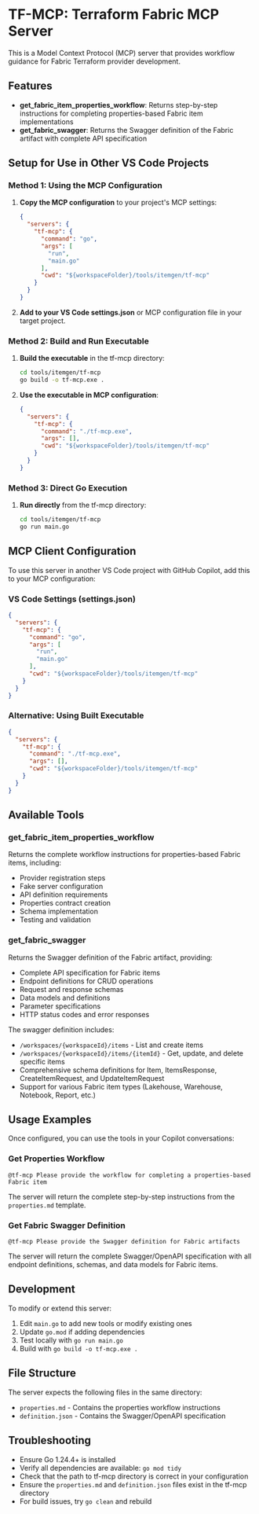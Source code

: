 # TF-MCP: Terraform Fabric MCP Server

This is a Model Context Protocol (MCP) server that provides workflow guidance for Fabric Terraform provider development.

## Features

- **get_fabric_item_properties_workflow**: Returns step-by-step instructions for completing properties-based Fabric item implementations
- **get_fabric_swagger**: Returns the Swagger definition of the Fabric artifact with complete API specification

## Setup for Use in Other VS Code Projects

### Method 1: Using the MCP Configuration

1. **Copy the MCP configuration** to your project's MCP settings:

    ```json
    {
      "servers": {
        "tf-mcp": {
          "command": "go",
          "args": [
            "run",
            "main.go"
          ],
          "cwd": "${workspaceFolder}/tools/itemgen/tf-mcp"
        }
      }
    }
    ```

2. **Add to your VS Code settings.json** or MCP configuration file in your target project.

### Method 2: Build and Run Executable

1. **Build the executable** in the tf-mcp directory:

    ```bash
    cd tools/itemgen/tf-mcp
    go build -o tf-mcp.exe .
    ```

2. **Use the executable in MCP configuration**:

    ```json
    {
      "servers": {
        "tf-mcp": {
          "command": "./tf-mcp.exe",
          "args": [],
          "cwd": "${workspaceFolder}/tools/itemgen/tf-mcp"
        }
      }
    }
    ```

### Method 3: Direct Go Execution

1. **Run directly** from the tf-mcp directory:

    ```bash
    cd tools/itemgen/tf-mcp
    go run main.go
    ```

## MCP Client Configuration

To use this server in another VS Code project with GitHub Copilot, add this to your MCP configuration:

### VS Code Settings (settings.json)

```json
{
  "servers": {
    "tf-mcp": {
      "command": "go",
      "args": [
        "run",
        "main.go"
      ],
      "cwd": "${workspaceFolder}/tools/itemgen/tf-mcp"
    }
  }
}
```

### Alternative: Using Built Executable

```json
{
  "servers": {
    "tf-mcp": {
      "command": "./tf-mcp.exe",
      "args": [],
      "cwd": "${workspaceFolder}/tools/itemgen/tf-mcp"
    }
  }
}
```

## Available Tools

### get_fabric_item_properties_workflow

Returns the complete workflow instructions for properties-based Fabric items, including:

- Provider registration steps
- Fake server configuration
- API definition requirements
- Properties contract creation
- Schema implementation
- Testing and validation

### get_fabric_swagger

Returns the Swagger definition of the Fabric artifact, providing:

- Complete API specification for Fabric items
- Endpoint definitions for CRUD operations
- Request and response schemas
- Data models and definitions
- Parameter specifications
- HTTP status codes and error responses

The swagger definition includes:

- `/workspaces/{workspaceId}/items` - List and create items
- `/workspaces/{workspaceId}/items/{itemId}` - Get, update, and delete specific items
- Comprehensive schema definitions for Item, ItemsResponse, CreateItemRequest, and UpdateItemRequest
- Support for various Fabric item types (Lakehouse, Warehouse, Notebook, Report, etc.)

## Usage Examples

Once configured, you can use the tools in your Copilot conversations:

### Get Properties Workflow

```text
@tf-mcp Please provide the workflow for completing a properties-based Fabric item
```

The server will return the complete step-by-step instructions from the `properties.md` template.

### Get Fabric Swagger Definition

```text
@tf-mcp Please provide the Swagger definition for Fabric artifacts
```

The server will return the complete Swagger/OpenAPI specification with all endpoint definitions, schemas, and data models for Fabric items.

## Development

To modify or extend this server:

1. Edit `main.go` to add new tools or modify existing ones
2. Update `go.mod` if adding dependencies
3. Test locally with `go run main.go`
4. Build with `go build -o tf-mcp.exe .`

## File Structure

The server expects the following files in the same directory:

- `properties.md` - Contains the properties workflow instructions
- `definition.json` - Contains the Swagger/OpenAPI specification

## Troubleshooting

- Ensure Go 1.24.4+ is installed
- Verify all dependencies are available: `go mod tidy`
- Check that the path to tf-mcp directory is correct in your configuration
- Ensure the `properties.md` and `definition.json` files exist in the tf-mcp directory
- For build issues, try `go clean` and rebuild
